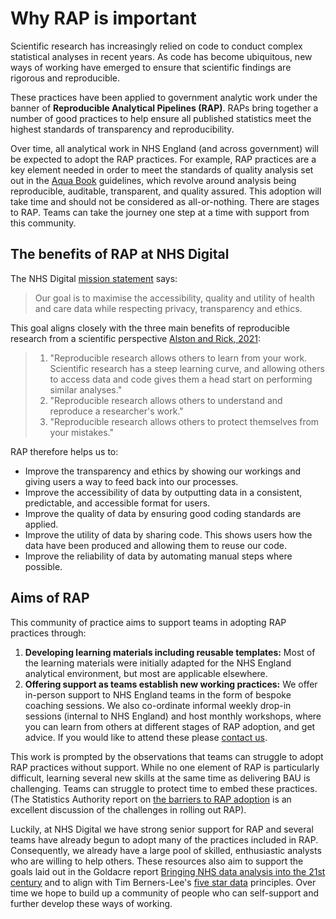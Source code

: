 # Why RAP is important

Scientific research has increasingly relied on code to conduct complex statistical analyses in recent years. As code has become ubiquitous, new ways of working have emerged to ensure that scientific findings are rigorous and reproducible.

These practices have been applied to government analytic work under the banner of **Reproducible Analytical Pipelines (RAP)**. RAPs bring together a number of good practices to help ensure all published statistics meet the highest standards of transparency and reproducibility.

Over time, all analytical work in NHS England (and across government) will be expected to adopt the RAP practices. For example, RAP practices are a key element needed in order to meet the standards of quality analysis set out in the [Aqua Book](https://www.gov.uk/government/publications/the-aqua-book-guidance-on-producing-quality-analysis-for-government) guidelines, which revolve around analysis being reproducible, auditable, transparent, and quality assured. This adoption will take time and should not be considered as all-or-nothing. There are stages to RAP. Teams can take the journey one step at a time with support from this community.

## The benefits of RAP at NHS Digital

The NHS Digital [mission statement](https://digital.nhs.uk/about-nhs-digital/corporate-information-and-documents/our-strategy) says:

> Our goal is to maximise the accessibility, quality and utility of health and care data while respecting privacy, transparency and ethics.

This goal aligns closely with the three main benefits of reproducible research from a scientific perspective [Alston and Rick, 2021](https://esajournals.onlinelibrary.wiley.com/doi/full/10.1002/bes2.1801):

> 1. "Reproducible research allows others to learn from your work. Scientific research has a steep learning curve, and allowing others to access data and code gives them a head start on performing similar analyses."
> 2. "Reproducible research allows others to understand and reproduce a researcher's work."
> 3. "Reproducible research allows others to protect themselves from your mistakes."

RAP therefore helps us to:

- Improve the transparency and ethics by showing our workings and giving users a way to feed back into our processes.
- Improve the accessibility of data by outputting data in a consistent, predictable, and accessible format for users.
- Improve the quality of data by ensuring good coding standards are applied.
- Improve the utility of data by sharing code. This shows users how the data have been produced and allowing them to reuse our code.
- Improve the reliability of data by automating manual steps where possible.

## Aims of RAP

This community of practice aims to support teams in adopting RAP practices through:

1. **Developing learning materials including reusable templates:**
   Most of the learning materials were initially adapted for the NHS England analytical environment, but most are applicable elsewhere.
2. **Offering support as teams establish new working practices:**
   We offer in-person support to NHS England teams in the form of bespoke coaching sessions. We also co-ordinate informal weekly drop-in sessions (internal to NHS England) and host monthly workshops, where you can learn from others at different stages of RAP adoption, and get advice. If you would like to attend these please [contact us](mailto:datascience@nhs.net).

This work is prompted by the observations that teams can struggle to adopt RAP practices without support. While no one element of RAP is particularly difficult, learning several new skills at the same time as delivering BAU is challenging. Teams can struggle to protect time to embed these practices. (The Statistics Authority report on [the barriers to RAP adoption](https://osr.statisticsauthority.gov.uk/publication/reproducible-analytical-pipelines-overcoming-barriers-to-adoption/) is an excellent discussion of the challenges in rolling out RAP).

Luckily, at NHS Digital we have strong senior support for RAP and several teams have already begun to adopt many of the practices included in RAP. Consequently, we already have a large pool of skilled, enthusiastic analysts who are willing to help others. These resources also aim to support the goals laid out in the Goldacre report [Bringing NHS data analysis into the 21st century](https://journals.sagepub.com/doi/10.1177/0141076820930666) and to align with Tim Berners-Lee's [five star data](https://5stardata.info/en/) principles. Over time we hope to build up a community of people who can self-support and further develop these ways of working.
